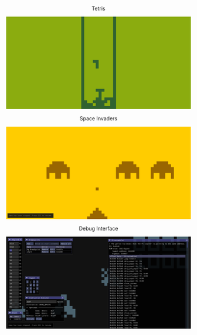 <p align="center">Tetris</p>
<p align="center">
    <img src="screenshot_1.png"/>
</p>

<p align="center">Space Invaders</p>
<p align="center">
    <img src="screenshot_2.png"/>
</p>

<p align="center">Debug Interface</p>
<p align="center">
    <img src="screenshot_3.png"/>
</p>
